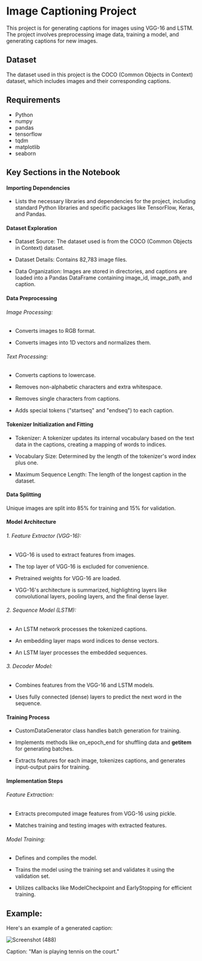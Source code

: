 # Image Captioning Project

This project is for generating captions for images using VGG-16 and LSTM. The project involves preprocessing image data, training a model, and generating captions for new images.

## Dataset
The dataset used in this project is the COCO (Common Objects in Context) dataset, which includes images and their corresponding captions.
## Requirements

- Python
- numpy
- pandas
- tensorflow
- tqdm
- matplotlib
- seaborn

## Key Sections in the Notebook

#### Importing Dependencies

- Lists the necessary libraries and dependencies for the project, including standard Python libraries and specific packages like TensorFlow, Keras, and Pandas.

#### Dataset Exploration

- Dataset Source: The dataset used is from the COCO (Common Objects in Context) dataset.

- Dataset Details: Contains 82,783 image files.

- Data Organization: Images are stored in directories, and captions are loaded into a Pandas DataFrame containing image_id, image_path, and caption.

#### Data Preprocessing

###### Image Processing:

- Converts images to RGB format.

- Converts images into 1D vectors and normalizes them.

###### Text Processing:

- Converts captions to lowercase.

- Removes non-alphabetic characters and extra whitespace.

- Removes single characters from captions.

- Adds special tokens ("startseq" and "endseq") to each caption.

#### Tokenizer Initialization and Fitting

- Tokenizer: A tokenizer updates its internal vocabulary based on the text data in the captions, creating a mapping of words to indices.

- Vocabulary Size: Determined by the length of the tokenizer's word index plus one.

- Maximum Sequence Length: The length of the longest caption in the dataset.

#### Data Splitting

Unique images are split into 85% for training and 15% for validation.

#### Model Architecture

###### 1. Feature Extractor (VGG-16):

- VGG-16 is used to extract features from images.

- The top layer of VGG-16 is excluded for convenience.

- Pretrained weights for VGG-16 are loaded.

- VGG-16's architecture is summarized, highlighting layers like convolutional layers, pooling layers, and the final dense layer.

###### 2. Sequence Model (LSTM):

- An LSTM network processes the tokenized captions.

- An embedding layer maps word indices to dense vectors.

- An LSTM layer processes the embedded sequences.

###### 3. Decoder Model:

- Combines features from the VGG-16 and LSTM models.

- Uses fully connected (dense) layers to predict the next word in the sequence.

#### Training Process

- CustomDataGenerator class handles batch generation for training.

- Implements methods like on_epoch_end for shuffling data and __getitem__ for generating batches.

- Extracts features for each image, tokenizes captions, and generates input-output pairs for training.

#### Implementation Steps

###### Feature Extraction:

- Extracts precomputed image features from VGG-16 using pickle.

- Matches training and testing images with extracted features.

###### Model Training:

- Defines and compiles the model.

- Trains the model using the training set and validates it using the validation set.

- Utilizes callbacks like ModelCheckpoint and EarlyStopping for efficient training.

## Example:

Here's an example of a generated caption:

![Screenshot (488)](https://github.com/Mutyala-Veera-Abhi-Nanda/Image-Captioning/assets/164295902/56a6efcc-4bdf-4f21-936b-1ba6e4397985)

Caption: "Man is playing tennis on the court."
